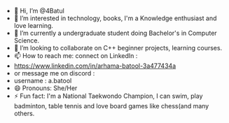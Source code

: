 - 👋 Hi, I’m @4Batul
- 👀 I’m interested in technology, books, I'm a Knowledge enthusiast and love learning. 
- 🌱 I’m currently a undergraduate student doing Bachelor's in Computer Science. 
- 💞️ I’m looking to collaborate on C++ beginner projects, learning courses. 
- 📫 How to reach me: connect on LinkedIn :
- https://www.linkedin.com/in/arhama-batool-3a477434a
- or message me on discord :
- username : a.batool
- 😄 Pronouns: She/Her 
- ⚡ Fun fact: I'm a National Taekwondo Champion, I can swim, play badminton, table tennis and love board games like chess(and many others. 

<!---
4Batul/4Batul : share me resources because I love to learn! 
--->
